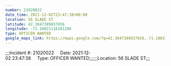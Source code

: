 ```yaml
---
number: 21020022
date_time: 2021-12-02T23:47:38+00:00
location: 56 SLADE ST
latitude: 42.3847389837656
longitude: -71.18021116181286
type: OFFICER WANTED
google_maps_link: https://maps.google.com/?q=42.3847389837656,-71.18021116181286
---
```


;;;Incident #: 21020022     Date: 2021‐12‐02 23:47:38     Type: OFFICER WANTED;;;;;;Location: 56 SLADE ST;;;
